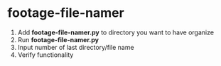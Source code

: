 # footage-file-namer

1. Add **footage-file-namer.py** to directory you want to have organize
2. Run **footage-file-namer.py**
3. Input number of last directory/file name
4. Verify functionality

